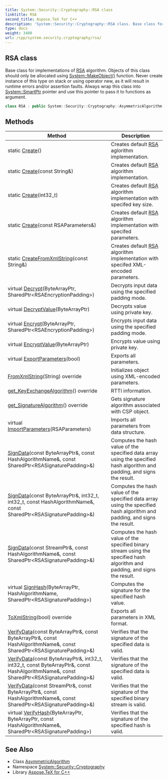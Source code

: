 ```yaml
---
title: System::Security::Cryptography::RSA class
linktitle: RSA
second_title: Aspose.TeX for C++
description: 'System::Security::Cryptography::RSA class. Base class for implementations of RSA algorithm. Objects of this class should only be allocated using System::MakeObject() function. Never create instance of this type on stack or using operator new, as it will result in runtime errors and/or assertion faults. Always wrap this class into System::SmartPtr pointer and use this pointer to pass it to functions as argument in C++.'
type: docs
weight: 3400
url: /cpp/system.security.cryptography/rsa/
---
```

## RSA class


Base class for implementations of [RSA](./) algorithm. Objects of this class should only be allocated using [System::MakeObject()](../../system/makeobject/) function. Never create instance of this type on stack or using operator new, as it will result in runtime errors and/or assertion faults. Always wrap this class into [System::SmartPtr](../../system/smartptr/) pointer and use this pointer to pass it to functions as argument.

```cpp
class RSA : public System::Security::Cryptography::AsymmetricAlgorithm
```

## Methods

| Method | Description |
| --- | --- |
| static [Create](./create/)() | Creates default [RSA](./) aglorithm implementation. |
| static [Create](./create/)(const String\&) | Creates default [RSA](./) algorithm implementation. |
| static [Create](./create/)(int32_t) | Creates default [RSA](./) algorithm implementation with specifed key size. |
| static [Create](./create/)(const RSAParameters\&) | Creates default [RSA](./) algorithm implementation with specifed parameters. |
| static [CreateFromXmlString](./createfromxmlstring/)(const String\&) | Creates default [RSA](./) algorithm implementation with specifed XML-encoded parameters. |
| virtual [Decrypt](./decrypt/)(ByteArrayPtr, SharedPtr\<RSAEncryptionPadding\>) | Decrypts input data using the specified padding mode. |
| virtual [DecryptValue](./decryptvalue/)(ByteArrayPtr) | Decrypts value using private key. |
| virtual [Encrypt](./encrypt/)(ByteArrayPtr, SharedPtr\<RSAEncryptionPadding\>) | Encrypts input data using the specified padding mode. |
| virtual [EncryptValue](./encryptvalue/)(ByteArrayPtr) | Encrypts value using private key. |
| virtual [ExportParameters](./exportparameters/)(bool) | Exports all parameters. |
| [FromXmlString](./fromxmlstring/)(String) override | Initializes object using XML-encoded parameters. |
| [get_KeyExchangeAlgorithm](./get_keyexchangealgorithm/)() override | RTTI information. |
| [get_SignatureAlgorithm](./get_signaturealgorithm/)() override | Gets signature algorithm associated with CSP object. |
| virtual [ImportParameters](./importparameters/)(RSAParameters) | Imports all parameters from data structure. |
| [SignData](./signdata/)(const ByteArrayPtr\&, const HashAlgorithmName\&, const SharedPtr\<RSASignaturePadding\>\&) | Computes the hash value of the specified data array using the specified hash algorithm and padding, and signs the result. |
| [SignData](./signdata/)(const ByteArrayPtr\&, int32_t, int32_t, const HashAlgorithmName\&, const SharedPtr\<RSASignaturePadding\>\&) | Computes the hash value of the specified data array using the specified hash algorithm and padding, and signs the result. |
| [SignData](./signdata/)(const StreamPtr\&, const HashAlgorithmName\&, const SharedPtr\<RSASignaturePadding\>\&) | Computes the hash value of the specified binary stream using the specified hash algorithm and padding, and signs the result. |
| virtual [SignHash](./signhash/)(ByteArrayPtr, HashAlgorithmName, SharedPtr\<RSASignaturePadding\>) | Computes the signature for the specified hash value. |
| [ToXmlString](./toxmlstring/)(bool) override | Exports all parameters in XML format. |
| [VerifyData](./verifydata/)(const ByteArrayPtr\&, const ByteArrayPtr\&, const HashAlgorithmName\&, const SharedPtr\<RSASignaturePadding\>\&) | Verifies that the signature of the specified data is valid. |
| [VerifyData](./verifydata/)(const ByteArrayPtr\&, int32_t, int32_t, const ByteArrayPtr\&, const HashAlgorithmName\&, const SharedPtr\<RSASignaturePadding\>\&) | Verifies that the signature of the specified data is valid. |
| [VerifyData](./verifydata/)(const StreamPtr\&, const ByteArrayPtr\&, const HashAlgorithmName\&, const SharedPtr\<RSASignaturePadding\>\&) | Verifies that the signature of the specified binary stream is valid. |
| virtual [VerifyHash](./verifyhash/)(ByteArrayPtr, ByteArrayPtr, const HashAlgorithmName\&, SharedPtr\<RSASignaturePadding\>) | Verifies that the signature of the specified hash is valid. |
## See Also

* Class [AsymmetricAlgorithm](../asymmetricalgorithm/)
* Namespace [System::Security::Cryptography](../)
* Library [Aspose.TeX for C++](../../)
